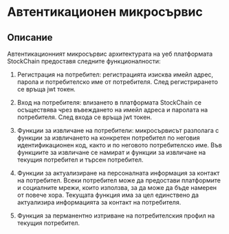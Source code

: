 # Автентикационен микросървис

## Описание
Автентикационният микросървис архитектурата на уеб платформата StockChain предоставя следните функционалности:

1. Регистрация на потребител: регистрацията изисква имейл адрес, парола и потребителско име от потребителя. След регистрирането се връща jwt токен.

2. Вход на потребителя: влизането в платформата StockChain се осъществява чрез въвеждането на имейл адреса и паролата на потребителя. След входа се връща jwt токен.

3. Функции за извличане на потребители: микросървисът разполага с функции за извличането на конкретен потребител по неговия идентификационен код, както и по неговото потребителско име. Във функциите за извличане се намират и функции за извличане на текущия потребител и търсен потребител.

4. Функции за актуализиране на персоналната информация за контакт на потребител. Всеки потребител може да предостави платформите и социалните мрежи, които използва, за да може да бъде намерен от повече хора. Текущата функция има за цел единствено да актуализира информацията за контакт на потребителя.

5. Функция за перманентно изтриване на потребителския профил на текущия потребител.